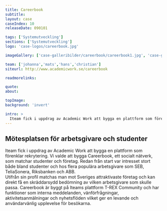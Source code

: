```yaml
---
title: Careerbook
subtitle:
layout: case
caseIndex: 10
releaseDate: 090101

tags: ['Systemutveckling']
sections: ['Systemutveckling']
logo: 'case-logos/careerbook.jpg'

imageGallery: ['case-galleribilder/careerbook/careerbook1.jpg', 'case-galleribilder/careerbook/careerbook2.jpg']

team: ['johanna','mats','hans','christian']
siteurl: http://www.academicwork.se/careerbook

readmorelinks:

quote:
about:

topImage:
background: 'invert'

intro: >
  Iteam fick i uppdrag av Academic Work att bygga en plattform som förenklar rekrytering. Vi valde att bygga Careerbook, ett socialt nätverk, som matchar studenter och företag.
---
```


## Mötesplatsen för arbetsgivare och studenter
Iteam fick i uppdrag av Academic Work att bygga en plattform som förenklar rekrytering. Vi valde att bygga Careerbook, ett socialt nätverk, som matchar studenter och företag. Redan från start var intresset stort både bland studenter och hos flera populära arbetsgivare som SEB, TeliaSonera, Riksbanken och ABB.  
Utifrån sin profil matchas man mot Sveriges attraktivaste företag och kan direkt få en skräddarsydd bedömning av vilken arbetsgivare som skulle passa. 
Careerbook är byggt på Iteams plattform T-REX Community och har funktioner som interna meddelanden, vänförfrågningar, aktivitetsanmälningar och nyhetsflöden vilket ger en levande och användarvänlig upplevelse för besökarna. 
